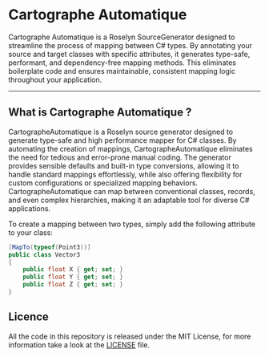 # Cartographe Automatique
Cartographe Automatique is a Roselyn SourceGenerator designed to streamline the process of mapping between C# types. By annotating your source and target classes with specific attributes, it generates type-safe, performant, and dependency-free mapping methods. This eliminates boilerplate code and ensures maintainable, consistent mapping logic throughout your application.
___

## What is Cartographe Automatique ? 

CartographeAutomatique is a Roselyn source generator designed to generate type-safe
and high performance mapper for C# classes.
By automating the creation of mappings, CartographeAutomatique eliminates the need for tedious and error-prone manual coding.
The generator provides sensible defaults and built-in type conversions, allowing it to handle standard mappings effortlessly, while also offering flexibility for custom configurations or specialized mapping behaviors.
CartographeAutomatique can map between conventional classes, records, and even complex hierarchies, making it an adaptable tool for diverse C# applications.


To create a mapping between two types, simply add the following attribute to your class:

```csharp
[MapTo(typeof(Point3))]
public class Vector3
{
    public float X { get; set; }
    public float Y { get; set; }
    public float Z { get; set; }
}
```

## Licence
All the code in this repository is released under the MIT License, for more information take a look at the [LICENSE](LICENCE) file.